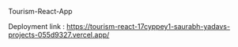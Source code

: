 Tourism-React-App

Deployment link : 
https://tourism-react-17cyppey1-saurabh-yadavs-projects-055d9327.vercel.app/
